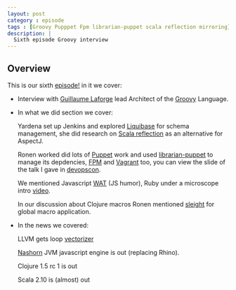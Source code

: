 ```yaml
---
layout: post
category : episode
tags : [Groovy Pupppet Fpm librarian-puppet scala reflection mirroring]
description: |
  Sixth episode Groovy interview
---
```


## Overview 

This is our sixth [episode!](http://dl.dropbox.com/u/116845/lambda-pod-6.mp3) in it we cover:

 * Interview with [Guillaume Laforge](http://glaforge.appspot.com/) lead Architect of the [Groovy](http://groovy.codehaus.org/) Language. 

 * In what we did section we cover: 

    Yardena set up Jenkins and explored [Liquibase](http://www.liquibase.org/) for schema management, she did research on [Scala reflection](http://www.scala-lang.org/archives/downloads/distrib/files/nightly/docs/library/scala/reflect/api/Mirror.html) as an alternative for AspectJ.

    Ronen worked did lots of [Puppet](http://puppetlabs.com/puppet/what-is-puppet/) work and used [librarian-puppet](https://github.com/rodjek/librarian-puppet) to manage its depdencies,  [FPM](url) and [Vagrant](url) too, you can view the slide of the talk I gave in [devopscon](http://narkisr.github.com/vagrant-sketching-board/index.html#/).

    We mentioned Javascript [WAT](http://www.youtube.com/watch?v=kXEgk1Hdze0&feature=youtu.be) (JS humor), Ruby under a microscope intro [video](http://www.youtube.com/watch?feature=player_embedded&v=0npv906IQag).

    In our discussion about Clojure macros Ronen mentioned [sleight](https://github.com/ztellman/sleight) for global macro application.

 * In the news we covered: 
  
   LLVM gets loop [vectorizer](http://www.phoronix.com/scan.php?page=news_item&px=MTIxNTY)

   [Nashorn](http://mail.openjdk.java.net/pipermail/announce/2012-November/000139.html) JVM javascript engine is out (replacing Rhino).

   Clojure 1.5 rc 1 is out

   Scala 2.10 is (almost) out

 
